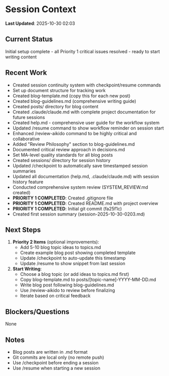 # Session Context

**Last Updated**: 2025-10-30 02:03

## Current Status
<!-- What you're currently working on -->
Initial setup complete - all Priority 1 critical issues resolved - ready to start writing content

## Recent Work
<!-- What was accomplished in the last session -->
- Created session continuity system with checkpoint/resume commands
- Set up document structure for tracking work
- Created blog-template.md (copy this for each new post)
- Created blog-guidelines.md (comprehensive writing guide)
- Created posts/ directory for blog content
- Created .claude/claude.md with complete project documentation for future sessions
- Created help.md - comprehensive user guide for the workflow system
- Updated /resume command to show workflow reminder on session start
- Enhanced /review-aikido command to be highly critical and collaborative
- Added "Review Philosophy" section to blog-guidelines.md
- Documented critical review approach in decisions.md
- Set MA-level quality standards for all blog posts
- Created sessions/ directory for session history
- Updated /checkpoint to automatically save timestamped session summaries
- Updated all documentation (help.md, .claude/claude.md) with session history feature
- Conducted comprehensive system review (SYSTEM_REVIEW.md created)
- **PRIORITY 1 COMPLETED**: Created .gitignore file
- **PRIORITY 1 COMPLETED**: Created README.md with project overview
- **PRIORITY 1 COMPLETED**: Initial git commit (fa25f1c)
- Created first session summary (session-2025-10-30-0203.md)

## Next Steps
<!-- What to do next -->
1. **Priority 2 Items** (optional improvements):
   - Add 5-10 blog topic ideas to topics.md
   - Create example blog post showing completed template
   - Update /checkpoint to auto-update this timestamp
   - Update /resume to show snippet from last session
2. **Start Writing**:
   - Choose a blog topic (or add ideas to topics.md first)
   - Copy blog-template.md to posts/[topic-name]-YYYY-MM-DD.md
   - Write blog post following blog-guidelines.md
   - Use /review-aikido to review before finalizing
   - Iterate based on critical feedback

## Blockers/Questions
<!-- Anything that needs decision or is blocking progress -->
None

## Notes
<!-- Any other context that would be helpful -->
- Blog posts are written in .md format
- Git commits are local only (no remote push)
- Use /checkpoint before ending a session
- Use /resume when starting a new session

